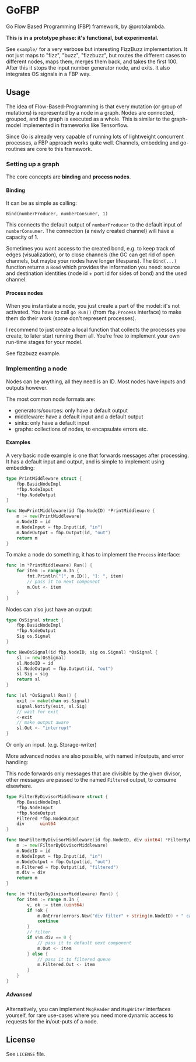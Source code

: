 # GoFBP

Go Flow Based Programming (FBP) framework, by @protolambda.

**This is in a prototype phase: it's functional, but experimental.**

See `example/` for a very verbose but interesting FizzBuzz implementation.
It not just maps to "fizz", "buzz", "fizzbuzz", but routes the different cases to different nodes,
 maps them, merges them back, and takes the first 100.
After this it stops the input number generator node, and exits. It also integrates OS signals in a FBP way.

## Usage

The idea of Flow-Based-Programming is that every mutation (or group of mutations) is represented by a node in a graph.
Nodes are connected, grouped, and the graph is executed as a whole.
This is similar to the graph-model implemented in frameworks like Tensorflow.

Since Go is already very capable of running lots of lightweight concurrent processes, a FBP approach works quite well.
Channels, embedding and go-routines are core to this framework.

### Setting up a graph

The core concepts are **binding** and **process nodes**.

#### Binding

It can be as simple as calling:
```
Bind(numberProducer, numberConsumer, 1)
```

This connects the default output of `numberProducer` to the default input of `numberConsumer`.
The connection (a newly created channel) will have a capacity of 1.

Sometimes you want access to the created bond, e.g. to keep track of edges (visualization), or to close channels 
(the GC can get rid of open channels, but maybe your nodes have longer lifespans).
The `Bind(...)` function returns a `Bond` which provides the information you need:
 source and destination identities (node id + port id for sides of bond) and the used channel.


#### Process nodes

When you instantiate a node, you just create a part of the model: it's not activated.
You have to call `go Run()` (from `fbp.Process` interface) to make them do their work (some don't represent processes).

I recommend to just create a local function that collects the processes you create, to later start running them all.
You're free to implement your own run-time stages for your model.
 
See fizzbuzz example.


### Implementing a node

Nodes can be anything, all they need is an ID. Most nodes have inputs and outputs however.

The most common node formats are:

- generators/sources: only have a default output
- middleware: have a default input and a default output
- sinks: only have a default input
- graphs: collections of nodes, to encapsulate errors etc.

#### Examples

A very basic node example is one that forwards messages after processing.
It has a default input and output, and is simple to implement using embedding:

```go
type PrintMiddleware struct {
	fbp.BasicNodeImpl
	*fbp.NodeInput
	*fbp.NodeOutput
}

func NewPrintMiddleware(id fbp.NodeID) *PrintMiddleware {
	m := new(PrintMiddleware)
	m.NodeID = id
	m.NodeInput = fbp.Input(id, "in")
	m.NodeOutput = fbp.Output(id, "out")
	return m
}
```

To make a node do something, it has to implement the `Process` interface:

```go
func (m *PrintMiddleware) Run() {
	for item := range m.In {
		fmt.Println("[", m.ID(), "]: ", item)
		// pass it to next component
		m.Out <- item
	}
}
```

Nodes can also just have an output:

```go
type OsSignal struct {
	fbp.BasicNodeImpl
	*fbp.NodeOutput
	Sig os.Signal
}

func NewOsSignal(id fbp.NodeID, sig os.Signal) *OsSignal {
	sl := new(OsSignal)
	sl.NodeID = id
	sl.NodeOutput = fbp.Output(id, "out")
	sl.Sig = sig
	return sl
}

func (sl *OsSignal) Run() {
	exit := make(chan os.Signal)
	signal.Notify(exit, sl.Sig)
	// wait for exit
	<-exit
	// make output aware
	sl.Out <- "interrupt"
}
```

Or only an input. (e.g. Storage-writer)

More advanced nodes are also possible, with named in/outputs, and error handling:

This node forwards only messages that are divisible by the given divisor,
 other messages are passed to the named `Filtered` output, to consume elsewhere.

```go
type FilterByDivisorMiddleware struct {
	fbp.BasicNodeImpl
	*fbp.NodeInput
	*fbp.NodeOutput
	Filtered *fbp.NodeOutput
	div      uint64
}

func NewFilterByDivisorMiddleware(id fbp.NodeID, div uint64) *FilterByDivisorMiddleware {
	m := new(FilterByDivisorMiddleware)
	m.NodeID = id
	m.NodeInput = fbp.Input(id, "in")
	m.NodeOutput = fbp.Output(id, "out")
	m.Filtered = fbp.Output(id, "filtered")
	m.div = div
	return m
}

func (m *FilterByDivisorMiddleware) Run() {
	for item := range m.In {
		v, ok := item.(uint64)
		if !ok {
			m.OnError(errors.New("div filter" + string(m.NodeID) + " cannot process non-indexed msg"))
			continue
		}
		// filter
		if v%m.div == 0 {
			// pass it to default next component
			m.Out <- item
		} else {
			// pass it to filtered queue
			m.Filtered.Out <- item
		}
	}
}
```

##### Advanced

Alternatively, you can implement `MsgReader` and `MsgWriter` interfaces yourself,
 for rare use-cases where you need more dynamic access to requests for the in/out-puts of a node.


## License

See `LICENSE` file.

